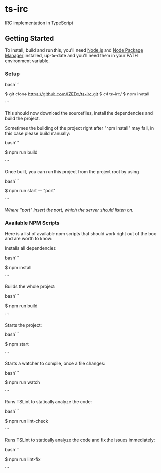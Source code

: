 # ts-irc

IRC implementation in TypeScript

## Getting Started

To install, build and run this, you'll need [Node.js](https://nodejs.org) and [Node Package Manager](https://www.npmjs.com/) installed, up-to-date and you'll need them in your PATH environment variable.

### Setup

bash```

$ git clone https://github.com/IZEDx/ts-irc.git
$ cd ts-irc/
$ npm install

´´´

This should now download the sourcefiles, install the dependencies and build the project.

Sometimes the building of the project right after "npm install" may fail, in this case please build manually:

bash```

$ npm run build

´´´

Once built, you can run this project from the project root by using

bash```

$ npm run start -- "port"

´´´

*Where "port" insert the port, which the server should listen on.*

### Available NPM Scripts

Here is a list of available npm scripts that should work right out of the box and are worth to know:

Installs all dependencies:

bash```

$ npm install

´´´

Builds the whole project:

bash```

$ npm run build

´´´

Starts the project:

bash```

$ npm start

´´´

Starts a watcher to compile, once a file changes:

bash```

$ npm run watch

´´´

Runs TSLint to statically analyze the code:

bash```

$ npm run lint-check

´´´

Runs TSLint to statically analyze the code and fix the issues immediately:

bash```

$ npm run lint-fix

´´´
